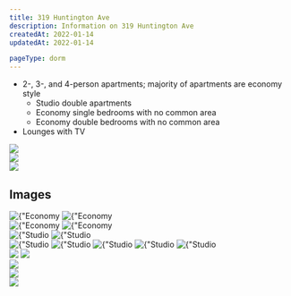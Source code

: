 ```yaml
---
title: 319 Huntington Ave
description: Information on 319 Huntington Ave
createdAt: 2022-01-14
updatedAt: 2022-01-14

pageType: dorm
---
```


<Expandable title="Dorm Information" variant="gray">

- 2-, 3-, and 4-person apartments; majority of apartments are economy style
  - Studio double apartments
  - Economy single bedrooms with no common area
  - Economy double bedrooms with no common area
- Lounges with TV

</Expandable>


<Expandable title="Floor Plans" variant="gray">
  <div className="grid grid-cols-3 gap-base">
    <div>
      <Image src={"/housing/319-huntington-ave/plan3.jpg"} width={224} height={323} quality={50} />
    </div>
    <div>
      <Image src={"/housing/319-huntington-ave/plan1.jpg"} width={375} height={385} quality={50} />
    </div>
    <div>
      <Image src={"/housing/319-huntington-ave/plan2.jpg"} width={361} height={448} quality={50} />
    </div>
  </div>
</Expandable>

## Images


<Expandable title="Economy Double" icon="image">
  <div className="grid grid-cols-1 md:grid-cols-2 gap-base">
    <Image src={"/housing/319-huntington-ave/economyDouble1.png"} width={2120} height={1600} quality={50} alt={"Economy Double"}/>
    <Image src={"/housing/319-huntington-ave/economyDouble2.png"} width={2118} height={1594} quality={50} alt={"Economy Double"}/>
  </div>
  <Spacer />
  <div className="grid grid-cols-1 md:grid-cols-2 gap-base">
    <Image src={"/housing/319-huntington-ave/economyDouble3.png"} width={1200} height={1596} quality={50} alt={"Economy Double"}/>
    <Image src={"/housing/319-huntington-ave/economyDouble4.png"} width={1194} height={1582} quality={50} alt={"Economy Double"}/>
  </div>
</Expandable>


<Expandable title="Studio Double" icon="image">
  <div className="grid grid-cols-1 md:grid-cols-2 gap-base">
    <Image src={"/housing/319-huntington-ave/studioDouble1.png"} width={1200} height={1582} quality={50} alt={"Studio Double"}/>
    <Image src={"/housing/319-huntington-ave/studioDouble2.png"} width={2388} height={1590} quality={50} alt={"Studio Double"}/>
  </div>
  <Spacer />
  <div className="grid grid-cols-1 md:lg:grid-cols-2 gap-base">
    <Image src={"/housing/319-huntington-ave/studioDouble3.png"} width={2380} height={1586} quality={50} alt={"Studio Double"}/>
    <Image src={"/housing/319-huntington-ave/studioDouble4.png"} width={2380} height={1594} quality={50} alt={"Studio Double"}/>
    <Image src={"/housing/319-huntington-ave/studioDouble5.png"} width={2382} height={1590} quality={50} alt={"Studio Double"}/>
    <Image src={"/housing/319-huntington-ave/studioDouble6.png"} width={1280} height={714} quality={50} alt={"Studio Double"}/>
    <Image src={"/housing/319-huntington-ave/studioDouble7.png"} width={2110} height={1592} quality={50} alt={"Studio Double"}/>
  </div>
</Expandable>


<Expandable title="Common area and kitchen" icon="image">
  <div className="grid grid-cols-1 md:grid-cols-2 gap-base">
    <Image src={"/housing/319-huntington-ave/common1.png"} width={1192} height={1592} quality={50} />
    <Image src={"/housing/319-huntington-ave/kitchen1.png"} width={1072} height={1594} quality={50} />
  </div>
  <Spacer />
  <div className="grid grid-cols-1 md:grid-cols-2 gap-base">
    <Image src={"/housing/319-huntington-ave/kitchen2.png"} width={2122} height={1592} quality={50} />
  </div>
</Expandable>


<Expandable title="Single" icon="image">
  <div className="grid grid-cols-1 md:grid-cols-2 gap-base">
    <Image src={"/housing/319-huntington-ave/single1.png"} width={2122} height={1594} quality={50} />
  </div>
  <Spacer />
  <div className="grid grid-cols-1 md:grid-cols-2 gap-base">
    <Image src={"/housing/319-huntington-ave/single2.png"} width={1186} height={1592} quality={50} />
  </div>
</Expandable>
